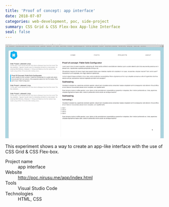 ```yaml
---
title: 'Proof of concept: app interface'
date: 2018-07-07
categories: web-development, poc, side-project
summary: CSS Grid & CSS Flex-box App-like Interface
seal: false
---
```


[![example](../src/assets/example-rec.gif)](http://poc.nirusu.me/app/index.html)

This experiment shows a way to create an app-like interface with the use of CSS Grid & CSS Flex-box.
<!-- <dl>
<dt>Project name</dt>
<dd>app interface</dd>
<dt>Website</dt>
<dd><a href="http://poc.nirusu.me/app/index.html">http://poc.nirusu.me/app/index.html</a></dd>
<dt>Tools</dt>
<dd>Visual Studio Code</dd>
<dt>Technologies</dt>
<dd>HTML, CSS</dd>
</dl> -->

<dl class="nh-def-list --horizontal">
<dt>Project name</dt>
<dd>app interface</dd>
<dt>Website</dt>
<dd><a href="http://poc.nirusu.me/app/index.html">http://poc.nirusu.me/app/index.html</a></dd>
<dt>Tools</dt>
<dd>Visual Studio Code</dd>
<dt>Technologies</dt>
<dd>HTML, CSS</dd>
</dl>
